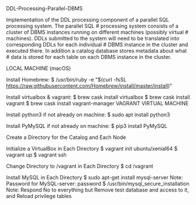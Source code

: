 DDL-Processing-Parallel-DBMS

Implementation of the DDL processing component of a parallel SQL processing system. The parallel SQL # processing system consists of a cluster of DBMS instances running on different machines (possibly virtual # machines). DDLs submitted to the system will need to be translated into corresponding DDLs for each individual # DBMS instance in the cluster and executed there. In addition a catalog database stores metadata about what # data is stored for each table on each DBMS instance in the cluster.

LOCAL MACHINE (macOS)

Install Homebrew:
$ /usr/bin/ruby -e "$(curl -fsSL https://raw.githubusercontent.com/Homebrew/install/master/install)"

Install virtualbox & vagrant:
$ brew cask install virtualbox
$ brew cask install vagrant
$ brew cask install vagrant-manager
VAGRANT VIRTUAL MACHINE

Install python3 if not already on machine:
$ sudo apt install python3

Install PyMySQL if not already on machine:
$ pip3 install PyMySQL

Create a Directory for the Catalog and Each Node

Initialize a VirtualBox in Each Directory
$ vagrant init ubuntu/xenial64
$ vagrant up
$ vagrant ssh

Change Directory to /vagrant in Each Directory
$ cd /vagrant

Install MySQL in Each Directory
$ sudo apt-get install mysql-server
Note: Password for MySQL-server: password
$ /usr/bin/mysql_secure_installation
Note: Respond No to everything but Remove test database and access to it, and Reload privilege tables

